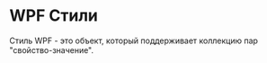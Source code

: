 # WPF Стили

Стиль WPF - это объект, который поддерживает коллекцию пар "свойство-значение".





























